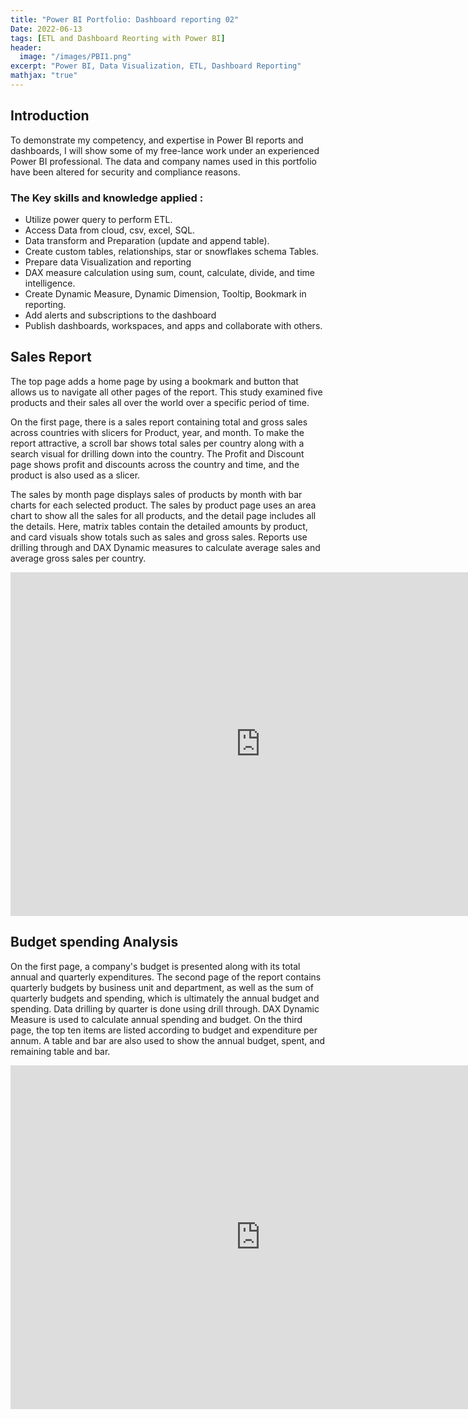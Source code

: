 ```yaml
---
title: "Power BI Portfolio: Dashboard reporting 02"
Date: 2022-06-13
tags: [ETL and Dashboard Reorting with Power BI]
header:
  image: "/images/PBI1.png"
excerpt: "Power BI, Data Visualization, ETL, Dashboard Reporting"
mathjax: "true"
---
```


## Introduction
To demonstrate my competency, and expertise in Power BI reports and dashboards, I will show some of my free-lance work under an experienced Power BI professional. The data and company names used in this portfolio have been altered for security and compliance reasons.

### The Key skills and knowledge applied :  
- Utilize power query to perform ETL.
- Access Data from cloud, csv, excel, SQL.
- Data transform and Preparation (update and append table).
- Create custom tables, relationships, star or snowflakes schema Tables.
- Prepare data Visualization and reporting 
- DAX measure calculation using sum, count, calculate, divide, and time intelligence.
- Create Dynamic Measure, Dynamic Dimension, Tooltip, Bookmark in reporting. 
- Add alerts and subscriptions to the dashboard
- Publish dashboards, workspaces, and apps and collaborate with others.

## Sales Report
The top page adds a home page by using a bookmark and button that allows us to navigate all other pages of the report. This study examined five products and their sales all over the world over a specific period of time.

On the first page, there is a sales report containing total and gross sales across countries with slicers for Product, year, and month. To make the report attractive, a scroll bar shows total sales per country along with a search visual for drilling down into the country. The Profit and Discount page shows profit and discounts across the country and time, and the product is also used as a slicer.


The sales by month page displays sales of products by month with bar charts for each selected product. The sales by product page uses an area chart to show all the sales for all products, and the detail page includes all the details. Here, matrix tables contain the detailed amounts by product, and card visuals show totals such as sales and gross sales. Reports use drilling through and DAX Dynamic measures to calculate average sales and average gross sales per country.

<iframe width="800" height="550" src="https://app.powerbi.com/view?r=eyJrIjoiNjJhMDUzNzMtMGEyYi00YTBiLTkzZDItNjlkYjU3MTUwNmJkIiwidCI6ImRjZTdlZTY5LTNjOTYtNGEzMi05ZmMwLWUzMjc3YTllMTAxYiIsImMiOjEwfQ%3D%3D&pageName=ReportSection5133b073e97710ef4c30" frameborder="0" allowFullScreen="true"></iframe>


## Budget spending Analysis
On the first page, a company's budget is presented along with its total annual and quarterly expenditures. The second page of the report contains quarterly budgets by business unit and department, as well as the sum of quarterly budgets and spending, which is ultimately the annual budget and spending. Data drilling by quarter is done using drill through. DAX Dynamic Measure is used to calculate annual spending and budget. On the third page, the top ten items are listed according to budget and expenditure per annum. A table and bar are also used to show the annual budget, spent, and remaining table and bar.


<iframe width="800" height="550" src=" https://app.powerbi.com/view?r=eyJrIjoiY2Q0OGJlYzYtNTg2Ny00MzhhLWEzMjItNjk1MzBlMzFhNTFmIiwidCI6ImRjZTdlZTY5LTNjOTYtNGEzMi05ZmMwLWUzMjc3YTllMTAxYiIsImMiOjEwfQ%3D%3D&pageName=ReportSection60a74daab89e80c85add" frameborder="0" allowFullScreen="true"></iframe>


